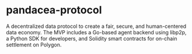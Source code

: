 # pandacea-protocol
A decentralized data protocol to create a fair, secure, and human-centered data economy. The MVP includes a Go-based agent backend using libp2p, a Python SDK for developers, and Solidity smart contracts for on-chain settlement on Polygon.
